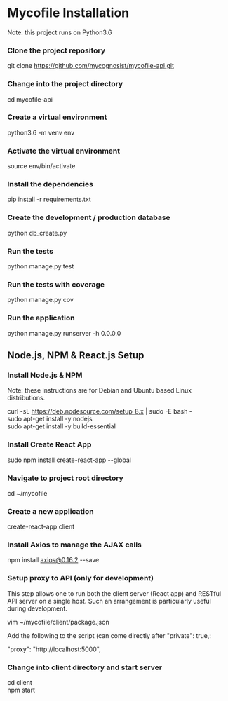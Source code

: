 # Mycofile Installation

Note: this project runs on Python3.6

### Clone the project repository

git clone https://github.com/mycognosist/mycofile-api.git

### Change into the project directory

cd mycofile-api

### Create a virtual environment

python3.6 -m venv env

### Activate the virtual environment

source env/bin/activate

### Install the dependencies

pip install -r requirements.txt

### Create the development / production database

python db_create.py

### Run the tests

python manage.py test

### Run the tests with coverage

python manage.py cov

### Run the application

python manage.py runserver -h 0.0.0.0

## Node.js, NPM & React.js Setup

### Install Node.js & NPM

Note: these instructions are for Debian and Ubuntu based Linux distributions.

curl -sL https://deb.nodesource.com/setup_8.x | sudo -E bash -  
sudo apt-get install -y nodejs  
sudo apt-get install -y build-essential  

### Install Create React App

sudo npm install create-react-app --global

### Navigate to project root directory

cd ~/mycofile

### Create a new application

create-react-app client

### Install Axios to manage the AJAX calls

npm install axios@0.16.2 --save

### Setup proxy to API (only for development)

This step allows one to run both the client server (React app) and RESTful API server on a single host. Such an arrangement is particularly useful during development.

vim ~/mycofile/client/package.json

Add the following to the script (can come directly after "private": true,:

"proxy": "http://localhost:5000",

### Change into client directory and start server

cd client  
npm start
